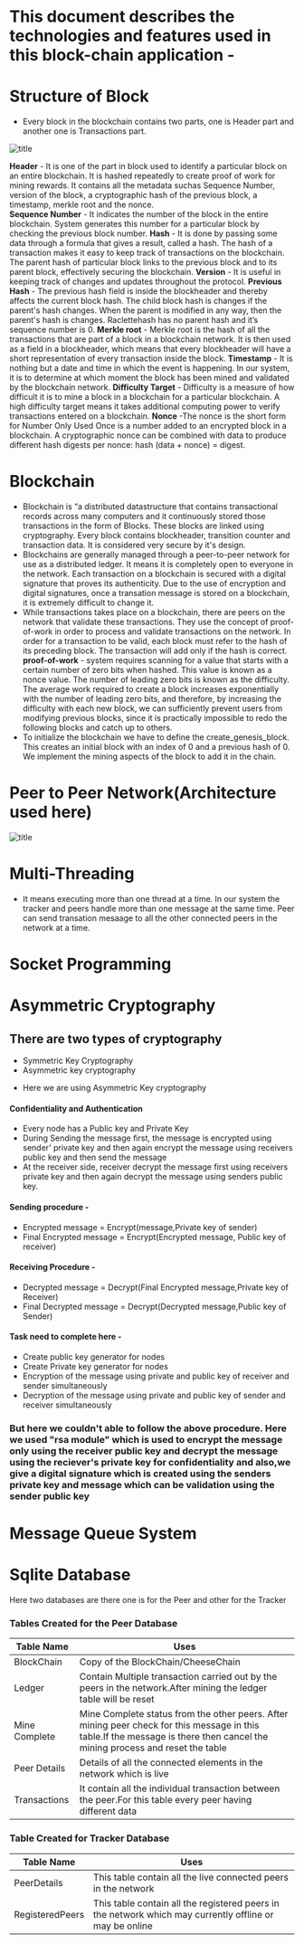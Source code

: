# This document describes the technologies and features used in this block-chain application - 

# Structure of Block
* Every block in the blockchain contains two parts, one is Header part and another one is Transactions part.

![title](Images/Strucutre%20of%20the%20Block.png)

**Header** - It is one of the part in block used to identify a particular block on an entire blockchain. It is hashed repeatedly to create proof of work for mining rewards. It contains all the metadata suchas Sequence Number, version of the block, a cryptographic hash of the previous block, a timestamp, merkle root and the nonce.<br />
**Sequence Number** - It indicates the number of the block in the entire blockchain. System generates this number for a particular block by checking the previous block number.
**Hash** -  It is done by passing some data through a formula that gives a result, called a hash. The hash of a transaction makes it easy to keep track of transactions on the blockchain. The parent hash of particular block links to the previous block and to its parent block, effectively securing the blockchain.
**Version** -  It is useful in keeping track of changes and updates throughout the protocol.
**Previous Hash** -  The previous hash field is inside the blockheader and thereby affects the current block hash. The child block hash is changes if the parent's hash changes. When the parent is modified in any way, then the  parent's hash is changes. Raclettehash has no parent hash and it’s sequence number is 0.
**Merkle root** - Merkle root is the hash of all the transactions that are part of a block in a blockchain network. It is then used as a field in a blockheader, which means that every blockheader will have a short representation of every transaction inside the block.
**Timestamp** - It is nothing but a date and time in which the event is happening. In our system, it is to determine at which moment the block has been mined and validated by the blockchain network.
**Difficulty Target** - Difficulty is a measure of how difficult it is to mine a block in a blockchain for a particular blockchain. A high difficulty target means it takes additional computing power to verify transactions entered on a blockchain.
**Nonce** -The nonce is the short form for Number Only Used Once is a number added to an encrypted block in a blockchain.  A cryptographic nonce can be combined with data to produce different hash digests per nonce: hash (data + nonce) = digest.


# Blockchain 
* Blockchain is “a distributed datastructure that contains transactional records across many computers and it continuously stored those transactions in the form of Blocks. These blocks are linked using cryptography. Every block contains blockheader, transition counter and transaction data. It is considered very secure by it's design. 
* Blockchains are generally managed through a peer-to-peer network for use as a distributed ledger. It means it is completely open to everyone in the network. Each transaction on a blockchain is secured with a digital signature that proves its authenticity. Due to the use of encryption and digital signatures, once a transation message is stored on a blockchain, it is extremely difficult to change it.
* While transactions takes place on a blockchain, there are peers on the network that validate these transactions. They use the concept of proof-of-work in order to process and validate transactions on the network. In order for a transaction to be valid, each block must refer to the hash of its preceding block. The transaction will add only if the hash is correct. 
**proof-of-work** - system requires scanning for a value that starts with a certain number of zero bits when hashed. This value is known as a nonce value. The number of leading zero bits is known as the difficulty. The average work required to create a block increases exponentially with the number of leading zero bits, and therefore, by increasing the difficulty with each new block, we can sufficiently prevent users from modifying previous blocks, since it is practically impossible to redo the following blocks and catch up to others.
* To initialize the blockchain we have to define the create_genesis_block. This creates an initial block with an index of 0 and a previous hash of 0. We implement the mining aspects of the block to add it in the chain.

# Peer to Peer Network(Architecture used here)
![title](Images/p2pnetwork.png)

# Multi-Threading
* It means executing more than one thread at a time. In our system the tracker and peers handle more than one message at the same time. Peer can send transation mesaage to all the other connected peers in the network at a time.

# Socket Programming


# Asymmetric Cryptography 
## There are two types of cryptography
* Symmetric Key Cryptography
* Asymmetric key cryptography
- Here we are using Asymmetric Key cryptography 
#### Confidentiality and Authentication
* Every node has a Public key and Private Key
* During Sending the message first, the message is encrypted using sender' private key and then again encrypt the message using receivers public key and then send the message
* At the receiver side, receiver decrypt the message first using receivers private key and then again decrypt the message using senders public key.
#### Sending procedure - 
* Encrypted message = Encrypt(message,Private key of sender)
* Final Encrypted message = Encrypt(Encrypted message, Public key of receiver)
#### Receiving Procedure -
* Decrypted message = Decrypt(Final Encrypted message,Private key of Receiver)
* Final Decrypted message = Decrypt(Decrypted message,Public key of Sender)
#### Task need to complete here - 
* Create public key generator for nodes
* Create Private key generator for nodes
* Encryption of the message using private and public key of receiver and sender simultaneously
* Decryption of the message using private and public key of sender and receiver simultaneously

### But here we couldn't able to follow the above procedure. Here we used "rsa module" which is used to encrypt the message only using the receiver public key  and decrypt the message using the reciever's private key for confidentiality and also,we give a digital signature which is created using the senders private key and message which can be validation using the sender public key 
# Message Queue System

# Sqlite Database
Here two databases are there one is for the Peer and other for the Tracker

### Tables Created for the Peer Database
|Table Name |Uses|
|--------|--------------|
|BlockChain|Copy of the BlockChain/CheeseChain|
|Ledger|Contain Multiple transaction carried out by the peers in the network.After mining the ledger table will be reset|
|Mine Complete|Mine Complete status from the other peers. After mining peer check for this message in this table.If the message is there then cancel the mining process and reset the table|
|Peer Details|Details of all the connected elements in the network which is live|
|Transactions|It contain all the individual transaction between the peer.For this table every peer having different data|

### Table Created for Tracker Database
|Table Name |Uses|
|--------|--------------|
|PeerDetails|This table contain all the live connected peers in the network|
|RegisteredPeers|This table contain all the registered peers in the network which may currently offline or may be online|
